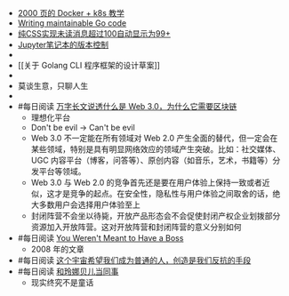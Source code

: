 - [2000 页的 Docker + k8s 教学](https://container.training/kube-selfpaced.yml.html#1)
- [Writing maintainable Go code](https://jogendra.dev/writing-maintainable-go-code)
- [纯CSS实现未读消息超过100自动显示为99+](https://www.zhangxinxu.com/wordpress/2022/01/css-show-diff-content-according-var/)
- [Jupyter笔记本的版本控制](https://juejin.cn/post/7059424905166585869)
-
- [[关于 Golang CLI 程序框架的设计草案]]
-
- 莫谈生意，只聊人生
-
- #每日阅读 [万字长文说透什么是 Web 3.0，为什么它需要区块链](https://mp.weixin.qq.com/s?__biz=Mzg2MTEwNDQxMg==&mid=2247506857&idx=1&sn=2a478931d3a924cbf401231b925a2f34&scene=21#wechat_redirect)
	- 理想化平台
	- Don't be evil -> Can't be evil
	- Web 3.0 不一定能在所有领域对 Web 2.0 产生全面的替代，但一定会在某些领域，特别是具有明显网络效应的领域产生突破。比如：社交媒体、UGC 内容平台（博客，问答等）、原创内容（如音乐，艺术，书籍等）分发平台等领域。
	- Web 3.0 与 Web 2.0 的竞争首先还是要在用户体验上保持一致或者近似，这才是竞争的起点。在安全性，隐私性与用户体验之间取舍的话，绝大多数用户会选择用户体验至上
	- 封闭阵营不会坐以待毙，开放产品形态会不会促使封闭产权企业划拨部分资源加入开放阵营。这对开放阵营和封闭阵营的意义分别如何
- #每日阅读 [You Weren't Meant to Have a Boss](http://www.paulgraham.com/boss.html?viewfullsite=1)
	- 2008 年的文章
- #每日阅读 [这个宇宙希望我们成为普通的人，创造是我们反抗的手段](https://youzhiyouxing.cn/n/materials/826)
- #每日阅读 [和玲娜贝儿当同事](https://mp.weixin.qq.com/s?__biz=MzkzMTI3MTUyMw==&mid=2247486126&idx=1&sn=fae2815b468afe0623da29d09adefaf4&scene=21#wechat_redirect)
	- 现实终究不是童话